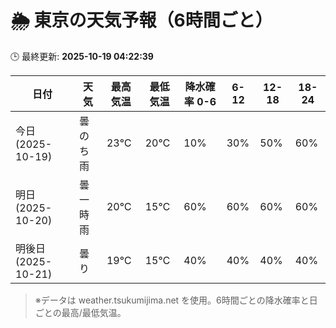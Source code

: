 # 🌦️ 東京の天気予報（6時間ごと）

🕒 最終更新: **2025-10-19 04:22:39**

| 日付 | 天気 | 最高気温 | 最低気温 | 降水確率 0-6 | 6-12 | 12-18 | 18-24 |
|------|------|----------|----------|------------|------|------|------|
| 今日 (2025-10-19) | 曇のち雨 | 23℃ | 20℃ | 10% | 30% | 50% | 60% |
| 明日 (2025-10-20) | 曇一時雨 | 20℃ | 15℃ | 60% | 60% | 60% | 60% |
| 明後日 (2025-10-21) | 曇り | 19℃ | 15℃ | 40% | 40% | 40% | 40% |

> ※データは weather.tsukumijima.net を使用。6時間ごとの降水確率と日ごとの最高/最低気温。